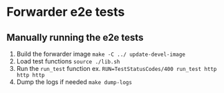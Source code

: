 # Forwarder e2e tests

## Manually running the e2e tests

1. Build the forwarder image `make -C ../ update-devel-image`
1. Load test functions `source ./lib.sh`
1. Run the `run_test` function ex. `RUN=TestStatusCodes/400 run_test http http http`
1. Dump the logs if needed `make dump-logs` 